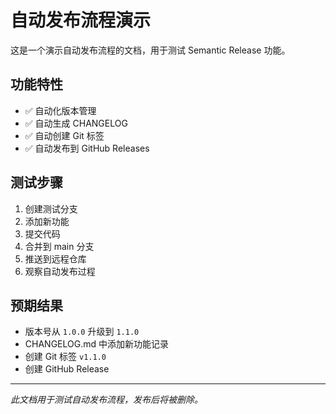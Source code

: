 # 自动发布流程演示

这是一个演示自动发布流程的文档，用于测试 Semantic Release 功能。

## 功能特性

- ✅ 自动化版本管理
- ✅ 自动生成 CHANGELOG
- ✅ 自动创建 Git 标签
- ✅ 自动发布到 GitHub Releases

## 测试步骤

1. 创建测试分支
2. 添加新功能
3. 提交代码
4. 合并到 main 分支
5. 推送到远程仓库
6. 观察自动发布过程

## 预期结果

- 版本号从 `1.0.0` 升级到 `1.1.0`
- CHANGELOG.md 中添加新功能记录
- 创建 Git 标签 `v1.1.0`
- 创建 GitHub Release

---

_此文档用于测试自动发布流程，发布后将被删除。_
